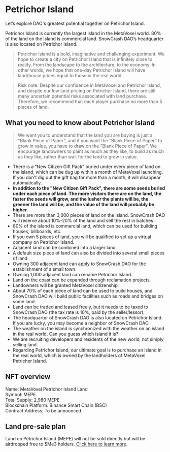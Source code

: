 # Petrichor Island

Let’s explore DAO's greatest potential together on Petrichor Island.

Petrichor Island is currently the largest island in the MetaVoxel world. 80% of the land on the island is commercial land. SnowCrash DAO’s headquarter is also located on Petrichor Island.

> Petrichor Island is a bold, imaginative and challenging experiment. We hope to create a city on Petrichor Island that is infinitely close to reality. From the landscape to the architecture, to the economy. In other words, we hope that one-day Petrichor Island will have land/house prices equal to those in the real world.

> Risk note: Despite our confidence in MetaVoxel and Petrichor Island, and despite our low land pricing on Petrichor Island, there are still many uncertain potential risks associated with land purchase. Therefore, we recommend that each player purchase no more than 5 pieces of land.

## What you need to know about Petrichor Island

> We want you to understand that the land you are buying is just a "Blank Piece of Paper", and if you want the "Blank Piece of Paper" to grow in value, you have to draw on the "Blank Piece of Paper". We encourage landowners to paint as much as they like, to build as much as they like, rather than wait for the land to grow in value.

- There is a "New Citizen Gift Pack" buried under every piece of land on the island, which can be dug up within a month of MetaVoxel launching. If you don't dig out the gift bag for more than a month, it will disappear automatically.
- **In addition to the "New Citizen Gift Pack", there are some seeds buried under each piece of land. The more visitors there are on the land, the faster the seeds will grow, and the lusher the plants will be, the greener the land will be, and the value of the land will probably be higher.**
- There are more than 3,000 pieces of land on the island. SnowCrash DAO will reserve about 10%-20% of the land and sell the rest in batches.
- 80% of the island is commercial land, which can be used for building houses, billboards, etc.
- If you own 5 pieces of land, you will be qualified to set up a virtual company on Petrichor Island.
- Adjacent land can be combined into a larger land.
- A default size piece of land can also be divided into several small pieces of land.
- Owning 300 adjacent land can apply to SnowCrash DAO for the establishment of a small town.
- Owning 1,000 adjacent land can rename Petrichor Island.
- Land on the coast can be expanded through reclamation projects.
- Landowners will be granted MetaVoxel citizenship.
- About 70% of each piece of land can be used to build houses, and SnowCrash DAO will build public facilities such as roads and bridges on some land.
- Land can be traded and leased freely, but it needs to be taxed to SnowCrash DAO (the tax rate is 10%, paid by the seller/lessor).
- The headquarter of SnowCrash DAO is also located on Petrichor Island. If you are lucky, you may become a neighbor of SnowCrash DAO.
- The weather on the island is synchronized with the weather on an island in the real world. Can you guess which island it is?
- We are recruiting developers and residents of the new world, not simply selling land.
- Regarding Petrichor Island, our ultimate goal is to purchase an island in the real world, which is owned by the landholders of MetaVoxel Petrichor Island.

## NFT overview

Name: MetaVoxel Petrichor Island Land  
Symbol: MEPE  
Total Supply: 2,980 MEPE  
Blockchain Platform: Binance Smart Chain (BSC)  
Contract Address: To be announced  

## Land pre-sale plan

Land on Petrichor Island (MEPE) will not be sold directly but will be airdropped free to $Me3 holders. [Click here to learn more](https://docs.snowcrash.finance/gameplay/virtual-company/meme-metavoxeldao).